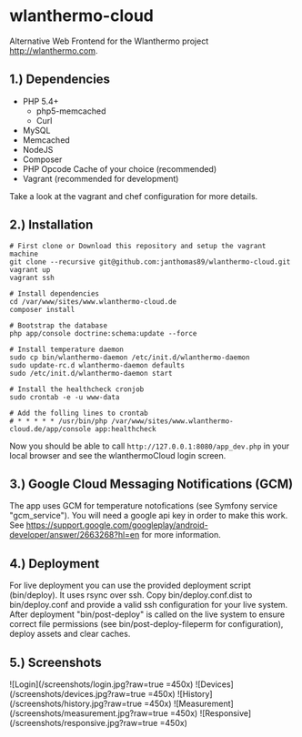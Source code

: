 wlanthermo-cloud
==============

Alternative Web Frontend for the Wlanthermo project <http://wlanthermo.com>.


1.) Dependencies
------------
- PHP 5.4+
    - php5-memcached
    - Curl
- MySQL
- Memcached
- NodeJS
- Composer
- PHP Opcode Cache of your choice (recommended)
- Vagrant (recommended for development)

Take a look at the vagrant and chef configuration for more details.


2.) Installation
------------
```
# First clone or Download this repository and setup the vagrant machine
git clone --recursive git@github.com:janthomas89/wlanthermo-cloud.git
vagrant up
vagrant ssh
```

```
# Install dependencies
cd /var/www/sites/www.wlanthermo-cloud.de
composer install
```

```
# Bootstrap the database
php app/console doctrine:schema:update --force
```

```
# Install temperature daemon
sudo cp bin/wlanthermo-daemon /etc/init.d/wlanthermo-daemon
sudo update-rc.d wlanthermo-daemon defaults
sudo /etc/init.d/wlanthermo-daemon start
```

```
# Install the healthcheck cronjob
sudo crontab -e -u www-data

# Add the folling lines to crontab
# * * * * * /usr/bin/php /var/www/sites/www.wlanthermo-cloud.de/app/console app:healthcheck
```

Now you should be able to call ```http://127.0.0.1:8080/app_dev.php``` in your local browser and see the wlanthermoCloud login screen.


3.) Google Cloud Messaging Notifications (GCM)
------------
The app uses GCM for temperature notofications (see Symfony service "gcm_service"). You will need a google api key in order to make this work. See https://support.google.com/googleplay/android-developer/answer/2663268?hl=en for more information.


4.) Deployment
------------
For live deployment you can use the provided deployment script (bin/deploy). It uses rsync over ssh. Copy bin/deploy.conf.dist to bin/deploy.conf and provide a valid ssh configuration for your live system. After deployment "bin/post-deploy" is called on the live system to ensure correct file permissions (see bin/post-deploy-fileperm for configuration), deploy assets and clear caches.


5.) Screenshots
------------
![Login](/screenshots/login.jpg?raw=true =450x)
![Devices](/screenshots/devices.jpg?raw=true =450x)
![History](/screenshots/history.jpg?raw=true =450x)
![Measurement](/screenshots/measurement.jpg?raw=true =450x)
![Responsive](/screenshots/responsive.jpg?raw=true =450x)

